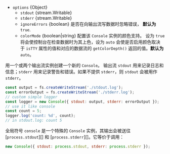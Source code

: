 <!-- YAML
changes:
  - version: v8.0.0
    pr-url: https://github.com/nodejs/node/pull/9744
    description: The `ignoreErrors` option was introduced.
  - version: v10.0.0
    pr-url: https://github.com/nodejs/node/pull/19372
    description: The `Console` constructor now supports an `options` argument,
                 and the `colorMode` option was introduced.
-->

* `options` {Object}
  * `stdout` {stream.Writable}
  * `stderr` {stream.Writable}
  * `ignoreErrors` {boolean} 是否在向输出流写数据时忽略错误， **默认为** `true`.
  * `colorMode` {boolean|string} 配置该 `Console` 实例的颜色支持。
    设为 `true` 将会使控制台在检查数据时为其上色，设为 `auto` 会使是否启用颜色取决于 `isTTY` 属性的值和对应的数据流的 `getColorDepth()` 返回的值。**默认为** `auto`。

用一个或两个输出流实例创建一个新的 `Console`。 输出流 `stdout` 用来记录日志和信息；`stderr` 用来记录警告和错误。如果不提供 `stderr`，则 `stdout` 会被用作 `stderr`。

```js
const output = fs.createWriteStream('./stdout.log');
const errorOutput = fs.createWriteStream('./stderr.log');
// custom simple logger
const logger = new Console({ stdout: output, stderr: errorOutput });
// use it like console
const count = 5;
logger.log('count: %d', count);
// in stdout.log: count 5
```

全局符号 `console` 是一个特殊的 `Console` 实例，其输出会被送往 [`process.stdout`][] 和 [`process.stderr`][]。它等价于调用：

```js
new Console({ stdout: process.stdout, stderr: process.stderr });
```

